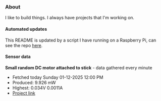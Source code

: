 ### About
I like to build things. I always have projects that I'm working on.

#### Automated updates
This README is updated by a script I have running on a Raspberry Pi, can see the repo [here](https://github.com/jdc-cunningham/raspi-git-repo-updater).

#### Sensor data


**Small random DC motor attached to stick** - data gathered every minute
- Fetched today Sunday 01-12-2025 12:00 PM
- Produced: 9.926 mW
- Highest: 0.034V 0.0011A
- [Project link](https://github.com/jdc-cunningham/turbine-raspi)